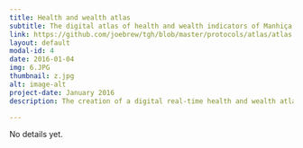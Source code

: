 ```yaml
---
title: Health and wealth atlas
subtitle: The digital atlas of health and wealth indicators of Manhiça
link: https://github.com/joebrew/tgh/blob/master/protocols/atlas/atlas.pdf
layout: default
modal-id: 4
date: 2016-01-04
img: 6.JPG
thumbnail: z.jpg
alt: image-alt
project-date: January 2016
description: The creation of a digital real-time health and wealth atlas of the district of Manhiça, Mozambique, for use by public health authorities and researchers.

---
```


No details yet.